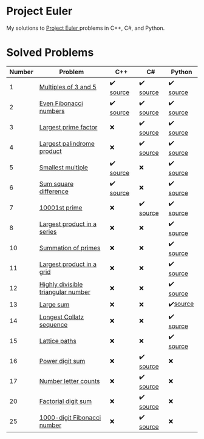 # Project Euler
My solutions to [Project Euler ](https://projecteuler.net/) problems in C++, C#, and Python.

# Solved Problems
|Number|Problem|C++|C#|Python|
|------|-------|---|--|------|
|1|[Multiples of 3 and 5](https://projecteuler.net/problem=1)|:heavy_check_mark: [source](https://github.com/jamesrm9235/project-euler/blob/master/C++/problem_1.cpp)|:heavy_check_mark: [source](https://github.com/jamesrm9235/project-euler/blob/master/CSharp/Miller.ProjectEuler.Solutions/Problem01.cs)|:heavy_check_mark: [source](https://github.com/jamesrm9235/project-euler/blob/master/Python/project_euler/problem_01.py)|
|2|[Even Fibonacci numbers](https://projecteuler.net/problem=2)|:heavy_check_mark: [source](https://github.com/jamesrm9235/project-euler/blob/master/C++/problem_2.cpp)|:heavy_check_mark: [source](https://github.com/jamesrm9235/project-euler/blob/master/CSharp/Miller.ProjectEuler.Solutions/Problem02.cs)|:heavy_check_mark: [source](https://github.com/jamesrm9235/project-euler/blob/master/Python/project_euler/problem_02.py)|
|3|[Largest prime factor](https://projecteuler.net/problem=3)|:x:|:heavy_check_mark: [source](https://github.com/jamesrm9235/project-euler/blob/master/CSharp/Miller.ProjectEuler.Solutions/Problem03.cs)|:heavy_check_mark: [source](https://github.com/jamesrm9235/project-euler/blob/master/Python/project_euler/problem_03.py)|
|4|[Largest palindrome product](https://projecteuler.net/problem=4)|:x:|:heavy_check_mark: [source](https://github.com/jamesrm9235/project-euler/blob/master/CSharp/Miller.ProjectEuler.Solutions/Problem04.cs)|:heavy_check_mark: [source](https://github.com/jamesrm9235/project-euler/blob/master/Python/project_euler/problem_04.py)|
|5|[Smallest multiple](https://projecteuler.net/problem=5)|:heavy_check_mark: [source](https://github.com/jamesrm9235/project-euler/blob/master/C++/problem_5.cpp)|:x:|:heavy_check_mark: [source](https://github.com/jamesrm9235/project-euler/blob/master/Python/project_euler/problem_05.py)|
|6|[Sum square difference](https://projecteuler.net/problem=6)|:heavy_check_mark: [source](https://github.com/jamesrm9235/project-euler/blob/master/C++/problem_6.cpp)|:x:|:heavy_check_mark: [source](https://github.com/jamesrm9235/project-euler/blob/master/Python/project_euler/problem_06.py)|
|7|[10001st prime](https://projecteuler.net/problem=7)|:x:|:heavy_check_mark: [source](https://github.com/jamesrm9235/project-euler/blob/master/CSharp/Miller.ProjectEuler.Solutions/Problem07.cs)|:heavy_check_mark: [source](https://github.com/jamesrm9235/project-euler/blob/master/Python/project_euler/problem_07.py)|
|8|[Largest product in a series](https://projecteuler.net/problem=8)|:x:|:x:|:heavy_check_mark: [source](https://github.com/jamesrm9235/project-euler/blob/master/Python/project_euler/problem_08.py)|
|10|[Summation of primes](https://projecteuler.net/problem=10)|:x:|:x:|:heavy_check_mark: [source](https://github.com/jamesrm9235/project-euler/blob/master/Python/project_euler/problem_10.py)|
|11|[Largest product in a grid](https://projecteuler.net/problem=11)|:x:|:x:|:heavy_check_mark: [source](https://github.com/jamesrm9235/project-euler/blob/master/Python/project_euler/problem_11.py)|
|12|[Highly divisible triangular number](https://projecteuler.net/problem=12)|:x:|:x:|:heavy_check_mark: [source](https://github.com/jamesrm9235/project-euler/blob/master/Python/project_euler/problem_12.py)|
|13|[Large sum](https://projecteuler.net/problem=13)|:x:|:x:|:heavy_check_mark:[source](https://github.com/jamesrm9235/project-euler/blob/master/Python/project_euler/problem_13.py)|
|14|[Longest Collatz sequence](https://projecteuler.net/problem=14)|:x:|:x:|:heavy_check_mark: [source](https://github.com/jamesrm9235/project-euler/blob/master/Python/project_euler/problem_14.py)|
|15|[Lattice paths](https://projecteuler.net/problem=15)|:x:|:x:|:heavy_check_mark: [source](https://github.com/jamesrm9235/project-euler/blob/master/Python/project_euler/problem_15.py)|
|16|[Power digit sum](https://projecteuler.net/problem=16)|:x:|:heavy_check_mark: [source](https://github.com/jamesrm9235/project-euler/blob/master/CSharp/Miller.ProjectEuler.Solutions/Problem16.cs)|:x:|
|17|[Number letter counts](https://projecteuler.net/problem=17)|:x:|:heavy_check_mark: [source](https://github.com/jamesrm9235/project-euler/blob/master/CSharp/Miller.ProjectEuler.Solutions/Problem17.cs)|:x:|
|20|[Factorial digit sum](https://projecteuler.net/problem=20)|:x:|:heavy_check_mark: [source](https://github.com/jamesrm9235/project-euler/blob/master/CSharp/Miller.ProjectEuler.Solutions/Problem20.cs)|:x:|
|25|[1000-digit Fibonacci number](https://projecteuler.net/problem=25)|:x:|:heavy_check_mark: [source](https://github.com/jamesrm9235/project-euler/blob/master/CSharp/Miller.ProjectEuler.Solutions/Problem25.cs)|:x:|
